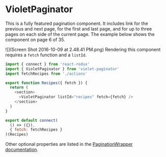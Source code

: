 # VioletPaginator


This is a fully featured pagination component. It includes link for the previous and next page, for the first and last page, and for up to three pages on each side of the current page. The example below shows the component on page 6 of 35. 

![](Screen Shot 2016-10-09 at 2.48.41 PM.png)
Rendering this component requires a `fetch` function and a `listId`.

```javascript
import { connect } from 'react-redux'
import { VioletPaginator } from 'violet-paginator'
import fetchRecipes from './actions'

export function Recipes({ fetch }) {
  return (
    <section>
      <VioletPaginator listId="recipes" fetch={fetch} />
    </section>
  )
}

export default connect(
  () => ({}),
  { fetch: fetchRecipes }
)(Recipes)
```

Other optional properties are listed in the [PaginationWrapper documentation](the_paginationwrapper.md).